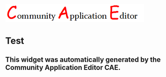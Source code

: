 ![CAE](https://github.com/PhilCAEOrg/application-150/blob/gh-pages/frontendComponent-160/img/logo.png)  

Test
===================


This widget was automatically generated by the Community Application Editor CAE.  
---------------
